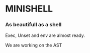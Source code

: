<h1>MINISHELL</h1>
<h3>As beautifull as a shell</h3>

Exec, Unset and env are almost ready.

We are working on the AST


